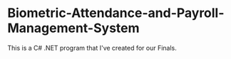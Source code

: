 # Biometric-Attendance-and-Payroll-Management-System
This is a C# .NET program that I've created for our Finals.

